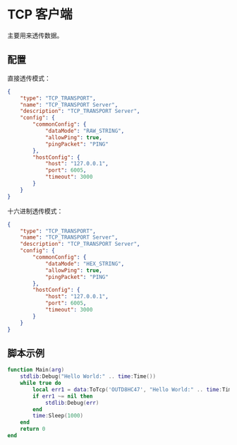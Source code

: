 <!--
 Copyright (C) 2023 wwhai

 This program is free software: you can redistribute it and/or modify
 it under the terms of the GNU Affero General Public License as
 published by the Free Software Foundation, either version 3 of the
 License, or (at your option) any later version.

 This program is distributed in the hope that it will be useful,
 but WITHOUT ANY WARRANTY; without even the implied warranty of
 MERCHANTABILITY or FITNESS FOR A PARTICULAR PURPOSE.  See the
 GNU Affero General Public License for more details.

 You should have received a copy of the GNU Affero General Public License
 along with this program.  If not, see <http://www.gnu.org/licenses/>.
-->

# TCP 客户端
主要用来透传数据。
## 配置
直接透传模式：
```json
{
    "type": "TCP_TRANSPORT",
    "name": "TCP_TRANSPORT Server",
    "description": "TCP_TRANSPORT Server",
    "config": {
        "commonConfig": {
            "dataMode": "RAW_STRING",
            "allowPing": true,
            "pingPacket": "PING"
        },
        "hostConfig": {
            "host": "127.0.0.1",
            "port": 6005,
            "timeout": 3000
        }
    }
}
```

十六进制透传模式：
```json
{
    "type": "TCP_TRANSPORT",
    "name": "TCP_TRANSPORT Server",
    "description": "TCP_TRANSPORT Server",
    "config": {
        "commonConfig": {
            "dataMode": "HEX_STRING",
            "allowPing": true,
            "pingPacket": "PING"
        },
        "hostConfig": {
            "host": "127.0.0.1",
            "port": 6005,
            "timeout": 3000
        }
    }
}
```
## 脚本示例
```lua
function Main(arg)
	stdlib:Debug("Hello World:" .. time:Time())
	while true do
		local err1 = data:ToTcp('OUTD8HC47', "Hello World:" .. time:Time())
		if err1 ~= nil then
			stdlib:Debug(err)
		end
		time:Sleep(1000)
	end
	return 0
end
```